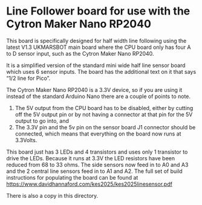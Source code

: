 # Line Follower board for use with the Cytron Maker Nano RP2040


This board is specifically designed for half width line following using the latest V1.3 UKMARSBOT main board where the CPU board only has four A to D sensor input, such as the Cytron Maker Nano RP2040. 

It is a simplified version of the standard mini wide half line sensor board which uses 6 sensor inputs. The board has the additional text on it that says “1/2 line for Pico”. 

The Cytron Maker Nano RP2040 is a 3.3V device, so if you are using it instead of the standard Arduino Nano there are a couple of points to note. 

1. The 5V output from the CPU board has to be disabled, either by cutting off the 5V output pin or by not having a connector at that pin for the 5V output to go into, and 
2. The 3.3V pin and the 5v pin on the sensor board J1 connector should be connected, which means that everything on the board now runs at 3.3Volts. 
 
This board just has 3 LEDs and 4 transistors and uses only 1 transistor to drive the LEDs. Because it runs at 3.3V the LED resistors have been reduced from 68 to 33 ohms. The side sensors now feed in to A0 and A3 and the 2 central line sensors feed in to A1 and A2. The full set of build instructions for populating the board can be found at https://www.davidhannaford.com/kes2025/kes2025linesensor.pdf

There is also a copy in this directory.